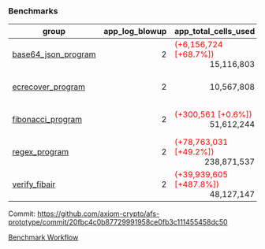 ### Benchmarks
| group | app_log_blowup | app_total_cells_used | app_total_cycles | app_total_proof_time_ms | leaf_log_blowup | leaf_total_cells_used | leaf_total_cycles | leaf_total_proof_time_ms | max_segment_length | instance | alloc |
|---|---|---|---|---|---|---|---|---|---|---|---|
| [ base64_json_program ](https://github.com/axiom-crypto/afs-prototype/blob/gh-pages/benchmarks/individual/base64_json-20fbc4c0b87729991958ce0fb3c111455458dc50.md) | <div style='text-align: right'> 2 </div>  | <span style='color: red'>(+6,156,724 [+68.7%])</span><div style='text-align: right'> 15,116,803 </div>  | <span style='color: red'>(+217,345 [+100.0%])</span><div style='text-align: right'> 434,694 </div>  | <span style='color: green'>(-846.0 [-30.4%])</span><div style='text-align: right'> 1,936.0 </div>  | <div style='text-align: right'> - </div>  | <div style='text-align: right'> - </div>  | <div style='text-align: right'> - </div>  | <div style='text-align: right'> - </div>  | 1048476 | 64cpu-linux-arm64 | mimalloc |
| [ ecrecover_program ](https://github.com/axiom-crypto/afs-prototype/blob/gh-pages/benchmarks/individual/ecrecover-20fbc4c0b87729991958ce0fb3c111455458dc50.md) | <div style='text-align: right'> 2 </div>  | <div style='text-align: right'> 10,567,808 </div>  | <div style='text-align: right'> 212,888 </div>  | <div style='text-align: right'> 1,886.0 </div>  | <div style='text-align: right'> - </div>  | <div style='text-align: right'> - </div>  | <div style='text-align: right'> - </div>  | <div style='text-align: right'> - </div>  | 1048476 | 64cpu-linux-arm64 | mimalloc |
| [ fibonacci_program ](https://github.com/axiom-crypto/afs-prototype/blob/gh-pages/benchmarks/individual/fibonacci-20fbc4c0b87729991958ce0fb3c111455458dc50.md) | <div style='text-align: right'> 2 </div>  | <span style='color: red'>(+300,561 [+0.6%])</span><div style='text-align: right'> 51,612,244 </div>  | <span style='color: red'>(+1,500,055 [+100.0%])</span><div style='text-align: right'> 3,000,274 </div>  | <span style='color: green'>(-2,338.0 [-31.3%])</span><div style='text-align: right'> 5,129.0 </div>  | <div style='text-align: right'> - </div>  | <div style='text-align: right'> - </div>  | <div style='text-align: right'> - </div>  | <div style='text-align: right'> - </div>  | 1048476 | 64cpu-linux-arm64 | mimalloc |
| [ regex_program ](https://github.com/axiom-crypto/afs-prototype/blob/gh-pages/benchmarks/individual/regex-20fbc4c0b87729991958ce0fb3c111455458dc50.md) | <div style='text-align: right'> 2 </div>  | <span style='color: red'>(+78,763,031 [+49.2%])</span><div style='text-align: right'> 238,871,537 </div>  | <span style='color: red'>(+4,190,763 [+100.0%])</span><div style='text-align: right'> 8,381,808 </div>  | <span style='color: green'>(-13,663.0 [-45.3%])</span><div style='text-align: right'> 16,505.0 </div>  | <div style='text-align: right'> - </div>  | <div style='text-align: right'> - </div>  | <div style='text-align: right'> - </div>  | <div style='text-align: right'> - </div>  | 1048476 | 64cpu-linux-arm64 | mimalloc |
| [ verify_fibair ](https://github.com/axiom-crypto/afs-prototype/blob/gh-pages/benchmarks/individual/verify_fibair-20fbc4c0b87729991958ce0fb3c111455458dc50.md) | <div style='text-align: right'> 2 </div>  | <span style='color: red'>(+39,939,605 [+487.8%])</span><div style='text-align: right'> 48,127,147 </div>  | <span style='color: red'>(+197,897 [+99.3%])</span><div style='text-align: right'> 397,164 </div>  | <span style='color: red'>(+1,295.0 [+78.8%])</span><div style='text-align: right'> 2,939.0 </div>  | <div style='text-align: right'> - </div>  | <div style='text-align: right'> - </div>  | <div style='text-align: right'> - </div>  | <div style='text-align: right'> - </div>  | 1048476 | 64cpu-linux-arm64 | mimalloc |


Commit: https://github.com/axiom-crypto/afs-prototype/commit/20fbc4c0b87729991958ce0fb3c111455458dc50

[Benchmark Workflow](https://github.com/axiom-crypto/afs-prototype/actions/runs/12298628829)
